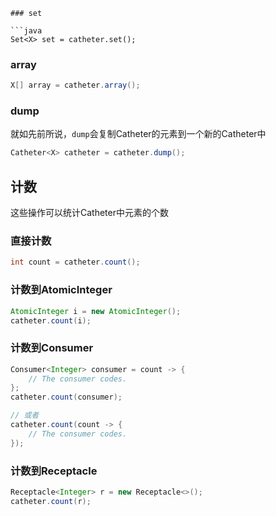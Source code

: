 ```
### set

```java
Set<X> set = catheter.set();
```
### array

```java
X[] array = catheter.array();
```

### dump

就如先前所说，```dump```会复制Catheter的元素到一个新的Catheter中

```java
Catheter<X> catheter = catheter.dump();
```

## 计数
这些操作可以统计Catheter中元素的个数

### 直接计数

```java
int count = catheter.count();
```

### 计数到AtomicInteger

```java
AtomicInteger i = new AtomicInteger();
catheter.count(i);
```

### 计数到Consumer

```java
Consumer<Integer> consumer = count -> {
    // The consumer codes.
};
catheter.count(consumer);

// 或者
catheter.count(count -> {
    // The consumer codes.
});
```

### 计数到Receptacle

```java
Receptacle<Integer> r = new Receptacle<>();
catheter.count(r);
```
